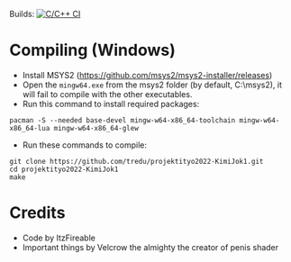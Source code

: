 Builds:
[![C/C++ CI](https://github.com/ItzFireable/cpp-rhythm-game/actions/workflows/c-cpp.yml/badge.svg)](https://github.com/ItzFireable/cpp-rhythm-game/actions/workflows/c-cpp.yml)

# Compiling (Windows)

- Install MSYS2 (https://github.com/msys2/msys2-installer/releases)
- Open the ``mingw64.exe`` from the msys2 folder (by default, C:\msys2), it will fail to compile with the other executables.
- Run this command to install required packages:
```
pacman -S --needed base-devel mingw-w64-x86_64-toolchain mingw-w64-x86_64-lua mingw-w64-x86_64-glew
```
- Run these commands to compile:
```
git clone https://github.com/tredu/projektityo2022-KimiJok1.git
cd projektityo2022-KimiJok1
make
```

# Credits

- Code by ItzFireable
- Important things by Velcrow the almighty the creator of penis shader
